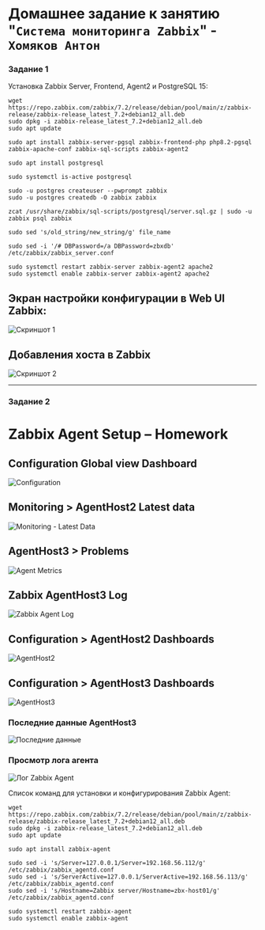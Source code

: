 # Домашнее задание к занятию "`Система мониторинга Zabbix`" - `Хомяков Антон`

### Задание 1

Установка Zabbix Server, Frontend, Agent2 и PostgreSQL 15:

```
wget https://repo.zabbix.com/zabbix/7.2/release/debian/pool/main/z/zabbix-release/zabbix-release_latest_7.2+debian12_all.deb
sudo dpkg -i zabbix-release_latest_7.2+debian12_all.deb
sudo apt update

sudo apt install zabbix-server-pgsql zabbix-frontend-php php8.2-pgsql zabbix-apache-conf zabbix-sql-scripts zabbix-agent2

sudo apt install postgresql

sudo systemctl is-active postgresql

sudo -u postgres createuser --pwprompt zabbix
sudo -u postgres createdb -O zabbix zabbix

zcat /usr/share/zabbix/sql-scripts/postgresql/server.sql.gz | sudo -u zabbix psql zabbix

sudo sed 's/old_string/new_string/g' file_name

sudo sed -i '/# DBPassword=/a DBPassword=zbxdb' /etc/zabbix/zabbix_server.conf

sudo systemctl restart zabbix-server zabbix-agent2 apache2
sudo systemctl enable zabbix-server zabbix-agent2 apache2
```

## Экран настройки конфигурации в Web UI Zabbix:
![Скриншот 1](/images/1.png)

## Добавления хоста в Zabbix
![Скриншот 2](/images/2.png)

---

### Задание 2

# Zabbix Agent Setup – Homework

## Configuration Global view Dashboard
![Configuration](images/3.png)

## Monitoring > AgentHost2 Latest data
![Monitoring - Latest Data](images/5.5.png)

## AgentHost3 > Problems
![Agent Metrics](images/7.7.png)

## Zabbix AgentHost3 Log
![Zabbix Agent Log](images/8.8.png)

## Configuration > AgentHost2 Dashboards
![AgentHost2](images/AgentHost2.png)

## Configuration > AgentHost3 Dashboards
![AgentHost3](images/AgentHost3.png)

### Последние данные AgentHost3
![Последние данные](images/AgentHost3_Latest_data.png)

### Просмотр лога агента
![Лог Zabbix Agent](images/zabbix-agent.png)

Список команд для установки и конфигурирования Zabbix Agent:
```
wget https://repo.zabbix.com/zabbix/7.2/release/debian/pool/main/z/zabbix-release/zabbix-release_latest_7.2+debian12_all.deb
sudo dpkg -i zabbix-release_latest_7.2+debian12_all.deb
sudo apt update

sudo apt install zabbix-agent

sudo sed -i 's/Server=127.0.0.1/Server=192.168.56.112/g' /etc/zabbix/zabbix_agentd.conf
sudo sed -i 's/ServerActive=127.0.0.1/ServerActive=192.168.56.113/g' /etc/zabbix/zabbix_agentd.conf
sudo sed -i 's/Hostname=Zabbix server/Hostname=zbx-host01/g' /etc/zabbix/zabbix_agentd.conf

sudo systemctl restart zabbix-agent
sudo systemctl enable zabbix-agent
```
